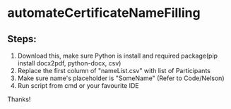 # automateCertificateNameFilling

## Steps:
1. Download this, make sure Python is install and required package(pip install docx2pdf, python-docx, csv)
2. Replace the first column of "nameList.csv" with list of Participants
3. Make sure name's placeholder is "SomeName" (Refer to Code/Nelson)
3. Run script from cmd or your favourite IDE

Thanks!

